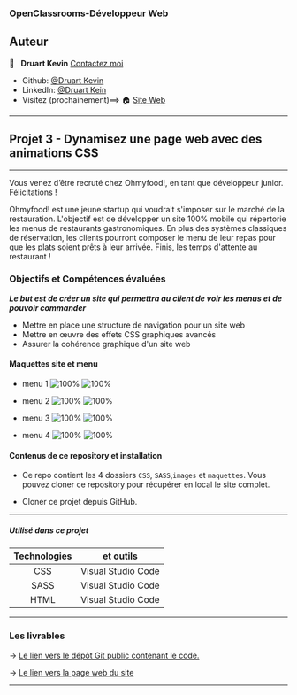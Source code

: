 ### OpenClassrooms-Développeur Web


## Auteur

👤 &nbsp; **Druart Kevin** [Contactez moi](<k.druart2@gmail.com>)

* Github: [@Druart Kevin](https://github.com/KevinDruart)
* LinkedIn: [@Druart Kein](https://www.linkedin.com/in/kevin-druart-430764201/)
* Visitez (prochainement)==> 🏠 [Site Web]()

***

## Projet 3 - Dynamisez une page web avec des animations CSS

***

Vous venez d’être recruté chez Ohmyfood!, en tant que développeur junior. Félicitations !

Ohmyfood! est une jeune startup qui voudrait s'imposer sur le marché de la restauration. L'objectif est de développer un site 100% mobile qui répertorie les menus de restaurants gastronomiques. En plus des systèmes classiques de réservation, les clients pourront composer le menu de leur repas pour que les plats soient prêts à leur arrivée. Finis, les temps d'attente au restaurant !



### Objectifs et Compétences évaluées

***Le but est de créer un site qui permettra au client de voir les menus et de pouvoir commander***

* Mettre en place une structure de navigation pour un site web
* Mettre en œuvre des effets CSS graphiques avancés
* Assurer la cohérence graphique d'un site web


#### Maquettes site et menu
* menu 1
![100%](/maquettes/menu-1b.png)
![100%](/maquettes/menu-1.png)

* menu 2
![100%](/maquettes/menu-2b.png)
![100%](/maquettes/menu-2.png)

* menu 3
![100%](/maquettes/menu-3b.png)
![100%](/maquettes/menu-3.png)

* menu 4
![100%](/maquettes/menu-4b.png)
![100%](/maquettes/menu-4.png)



#### Contenus de ce repository et installation

* Ce repo contient les 4 dossiers `CSS`, `SASS`,`images` et `maquettes`.
Vous pouvez cloner ce repository pour récupérer en local le site complet.

* Cloner ce projet depuis GitHub.
***


##### Utilisé dans ce projet

| Technologies             | et outils          |
|:------------------------:|:------------------:|
| CSS                      | Visual Studio Code |
| SASS                     | Visual Studio Code |
| HTML                     | Visual Studio Code |




***

### Les livrables

→ [Le lien vers le dépôt Git public contenant le code.](https://github.com/KevinDruart/P3_Druart_Kevin)

→ [Le lien vers la page web du site](https://kevindruart.github.io/P3_Druart_Kevin/)

***


